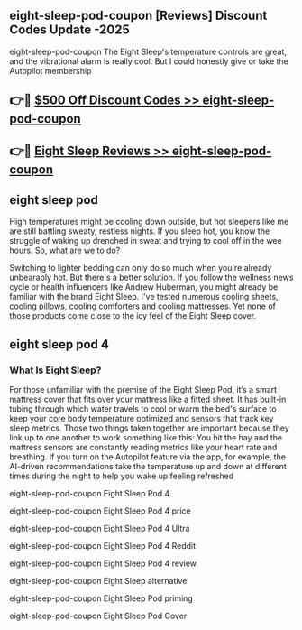 ## eight-sleep-pod-coupon [Reviews​] Discount Codes Update -2025

eight-sleep-pod-coupon The Eight Sleep's temperature controls are great, and the vibrational alarm is really cool. But I could honestly give or take the Autopilot membership

## 👉🔴 [$500 Off Discount Codes >> eight-sleep-pod-coupon](http://download.freeplayer.one?title=eight-sleep-pod-coupon&ref=18-ES)

## 👉🔴 [Eight Sleep Reviews >> eight-sleep-pod-coupon](http://download.freeplayer.one?title=eight-sleep-pod-coupon&ref=18-ES)

## eight sleep pod

High temperatures might be cooling down outside, but hot sleepers like me are still battling sweaty, restless nights. If you sleep hot, you know the struggle of waking up drenched in sweat and trying to cool off in the wee hours. So, what are we to do?

Switching to lighter bedding can only do so much when you're already unbearably hot. But there's a better solution. If you follow the wellness news cycle or health influencers like Andrew Huberman, you might already be familiar with the brand Eight Sleep. I've tested numerous cooling sheets, cooling pillows, cooling comforters and cooling mattresses. Yet none of those products come close to the icy feel of the Eight Sleep cover.

## eight sleep pod 4

### What Is Eight Sleep?

For those unfamiliar with the premise of the Eight Sleep Pod, it’s a smart mattress cover that fits over your mattress like a fitted sheet. It has built-in tubing through which water travels to cool or warm the bed's surface to keep your core body temperature optimized and sensors that track key sleep metrics. Those two things taken together are important because they link up to one another to work something like this: You hit the hay and the mattress sensors are constantly reading metrics like your heart rate and breathing. If you turn on the Autopilot feature via the app, for example, the AI-driven recommendations take the temperature up and down at different times during the night to help you wake up feeling refreshed

eight-sleep-pod-coupon Eight Sleep Pod 4

eight-sleep-pod-coupon Eight Sleep Pod 4 price

eight-sleep-pod-coupon Eight Sleep Pod 4 Ultra

eight-sleep-pod-coupon Eight Sleep Pod 4 Reddit

eight-sleep-pod-coupon Eight Sleep Pod 4 review

eight-sleep-pod-coupon Eight Sleep alternative

eight-sleep-pod-coupon Eight Sleep Pod priming

eight-sleep-pod-coupon Eight Sleep Pod Cover